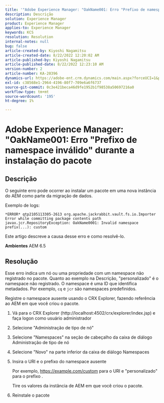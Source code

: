 ```yaml
---
title: '"Adobe Experience Manager: "OakName001: Erro "Prefixo de namespace inválido" durante a instalação do pacote'''
description: Descrição
solution: Experience Manager
product: Experience Manager
applies-to: Experience Manager
keywords: KCS
resolution: Resolution
internal-notes: null
bug: false
article-created-by: Kiyoshi Nagamitsu
article-created-date: 8/22/2022 12:20:02 AM
article-published-by: Kiyoshi Nagamitsu
article-published-date: 8/22/2022 12:23:10 AM
version-number: 2
article-number: KA-20396
dynamics-url: https://adobe-ent.crm.dynamics.com/main.aspx?forceUCI=1&pagetype=entityrecord&etn=knowledgearticle&id=3431d625-b021-ed11-b83e-002248086696
exl-id: c38568e1-2964-4196-80f7-709e6a6f6737
source-git-commit: 0c3e421beca46d9fe1952b1f98538a50697216a0
workflow-type: tm+mt
source-wordcount: '195'
ht-degree: 1%

---
```


# Adobe Experience Manager: &quot;OakName001: Erro &quot;Prefixo de namespace inválido&quot; durante a instalação do pacote

## Descrição


O seguinte erro pode ocorrer ao instalar um pacote em uma nova instância do AEM como parte da migração de dados.

Exemplo de logs:


```
*ERROR* qtp2105113305-2613 org.apache.jackrabbit.vault.fs.io.Importer Error while committing package contents path javax.jcr.RepositoryException: OakName0001: Invalid namespace prefix(...): custom
```




Este artigo descreve a causa desse erro e como resolvê-lo.

<b>Ambientes</b>
AEM 6.5


## Resolução


Esse erro indica um nó ou uma propriedade com um namespace não registrado no pacote.
Quanto ao exemplo na Descrição, &quot;personalizado&quot; é o namespace não registrado.
O namespace é uma ID que identifica metadados. Por exemplo, `cq` e `jcr` são namespaces predefinidos.

Registre o namespace ausente usando o CRX Explorer, fazendo referência ao AEM em que você criou o pacote.

1. Vá para o CRX Explorer (http://localhost:4502/crx/explorer/index.jsp) e faça logon como usuário administrador
2. Selecione &quot;Administração de tipo de nó&quot;
3. Selecione &quot;Namespaces&quot; na seção de cabeçalho da caixa de diálogo Administração de tipo de nó
4. Selecione &quot;Novo&quot; na parte inferior da caixa de diálogo Namespaces
5. Insira o URI e o prefixo do namespace ausente

   Por exemplo, https://example.com/custom para o URI e &quot;personalizado&quot; para o prefixo .

   Tire os valores da instância de AEM em que você criou o pacote.

6. Reinstale o pacote
